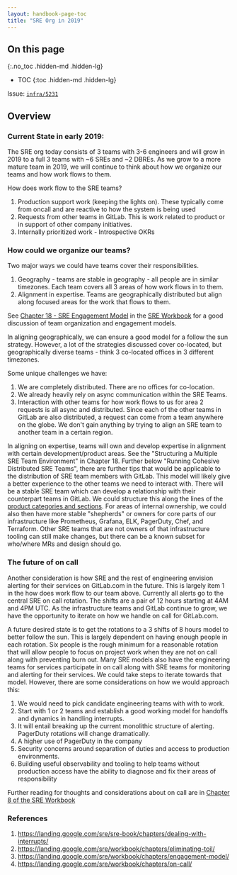 ```yaml
---
layout: handbook-page-toc
title: "SRE Org in 2019"
---
```


## On this page
{:.no_toc .hidden-md .hidden-lg}

- TOC
{:toc .hidden-md .hidden-lg}

Issue: [`infra/5231`](https://gitlab.com/gitlab-com/gl-infra/infrastructure/issues/6210)

## Overview

### Current State in early 2019:

The SRE org today consists of 3 teams with 3-6 engineers and will grow in 2019 to a full 3 teams with ~6 SREs and ~2 DBREs.
As we grow to a more mature team in 2019, we will continue to think about how we organize our teams and how work flows to them.

How does work flow to the SRE teams?
1.  Production support work (keeping the lights on).  These typically come from oncall and are reactive to how the system is being used
2.  Requests from other teams in GitLab.  This is work related to product or in support of other company initiatives.
3.  Internally prioritized work - Introspective OKRs

### How could we organize our teams?

Two major ways we could have teams cover their responsibilities.  
1. Geography - teams are stable in geography - all people are in similar timezones.  Each team covers all 3 areas of how work flows in to them.
2. Alignment in expertise. Teams are geographically distributed but align along focused areas for the work that flows to them.

See [Chapter 18 - SRE Engagement Model](https://landing.google.com/sre/workbook/chapters/engagement-model/) in the [SRE Workbook](https://landing.google.com/sre/workbook/toc/) for a good discussion of team organization and engagement models.

In aligning geographically, we can ensure a good model for a follow the sun strategy.  However, a lot of the strategies discussed cover co-located, but geographically diverse teams - think 3 co-located offices in 3 different timezones.  

Some unique challenges we have:

1.  We are completely distributed.  There are no offices for co-location.
2.  We already heavily rely on async communication within the SRE Teams.
3.  Interaction with other teams for how work flows to us for area 2 requests is all async and distributed. Since each of the other teams in GitLab are also distributed, a request can come from a team anywhere on the globe.  We don't gain anything by trying to align an SRE team to another team in a certain region.

In aligning on expertise, teams will own and develop expertise in alignment with certain development/product areas. See the "Structuring a Multiple SRE Team Environment" in Chapter 18. Further below "Running Cohesive Distributed SRE Teams", there are further tips that would be applicable to the distribution of SRE team members with GitLab. This model will likely give a better experience to the other teams we need to interact with. There will be a stable SRE team which can develop a relationship with their counterpart teams in GitLab. We could structure this along the lines of the [product categories and sections](/handbook/product/categories/). For areas of internal ownership, we could also then have more stable "shepherds" or owners for core parts of our infrastructure like Prometheus, Grafana, ELK, PagerDuty, Chef, and Terraform. Other SRE teams that are not owners of that infrastructure tooling can still make changes, but there can be a known subset for who/where MRs and design should go.

### The future of on call

Another consideration is how SRE and the rest of engineering envision alerting for their services on GitLab.com in the future.  This is largely item 1 in the how does work flow to our team above.  Currently all alerts go to the central SRE on call rotation.  The shifts are a pair of 12 hours starting at 4AM and 4PM UTC.  As the infrastructure teams and GitLab continue to grow, we have the opportunity to iterate on how we handle on call for GitLab.com.

A future desired state is to get the rotations to a 3 shifts of 8 hours model to better follow the sun.  This is largely dependent on having enough people in each rotation.  Six people is the rough minimum for a reasonable rotation that will allow people to focus on project work when they are not on call along with preventing burn out.  Many SRE models also have the engineering teams for services participate in on call along with SRE teams for monitoring and alerting for their services.  We could take steps to iterate towards that model.  However, there are some considerations on how we would approach this:

1. We would need to pick candidate engineering teams with with to work.
1. Start with 1 or 2 teams and establish a good working model for handoffs and dynamics in handling interrupts.
1. It will entail breaking up the current monolithic structure of alerting.  PagerDuty rotations will change dramatically.
1. A higher use of PagerDuty in the company
1. Security concerns around separation of duties and access to production environments.  
1. Building useful observability and tooling to help teams without production access have the ability to diagnose and fix their areas of responsibility

Further reading for thoughts and considerations about on call are in [Chapter 8 of the SRE Workbook](https://landing.google.com/sre/workbook/chapters/on-call/)

### References
1. https://landing.google.com/sre/sre-book/chapters/dealing-with-interrupts/
2. https://landing.google.com/sre/workbook/chapters/eliminating-toil/
3. https://landing.google.com/sre/workbook/chapters/engagement-model/
4. https://landing.google.com/sre/workbook/chapters/on-call/
